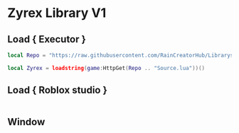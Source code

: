 # Zyrex Library V1

## Load { Executor }
``` lua
local Repo = "https://raw.githubusercontent.com/RainCreatorHub/Librarys/refs/heads/main/MyLibrarys/V1/"

local Zyrex = loadstring(game:HttpGet(Repo .. "Source.lua"))()
```

## Load { Roblox studio }
``` lua

```

## Window
``` lua

```
